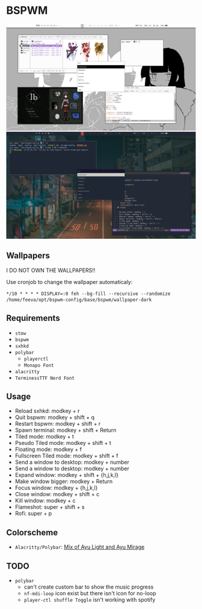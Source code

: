 # BSPWM

![screenshot](./assets/screenshot.png)
![screenshot-mirage](./assets/screenshot-mirage.png)

## Wallpapers

I DO NOT OWN THE WALLPAPERS!!

Use cronjob to change the wallpaper automaticaly:

```cron
*/10 * * * * DISPLAY=:0 feh --bg-fill --recursive --randomize /home/feeva/opt/bspwm-config/base/bspwm/wallpaper-dark
```


## Requirements

- `stow`
- `bspwm`
- `sxhkd`
- `polybar`
	- `playerctl`
	- `Monapo Font`
- `alacritty`
- `TerminessTTF Nerd Font`
## Usage

- Reload sxhkd: modkey + r
- Quit bspwm: modkey + shift + q
- Restart bspwm: modkey + shift + r
- Spawn terminal: modkey + shift + Return
- Tiled mode: modkey + t
- Pseudo Tiled mode: modkey + shift + t
- Floating mode: modkey + f
- Fullscreen Tiled mode: modkey + shift + f
- Send a window to desktop: modkey + number
- Send a window to desktop: modkey + number
- Expand window: modkey + shift + {h,j,k,l}
- Make window bigger: modkey + Return
- Focus window: modkey + {h,j,k,l}
- Close window: modkey + shift + c
- Kill window: modkey + c
- Flameshot: super + shift + s
- Rofi: super + p

## Colorscheme

- `Alacritty/Polybar`: [Mix of Ayu Light and Ayu Mirage](https://github.com/ayu-theme/ayu-colors)

## TODO

- `polybar`
	- can't create custom bar to show the music progress
	- `nf-mdi-loop` icon exist but there isn't icon for no-loop
	- `player-ctl shuffle Toggle` isn't working with spotify

